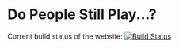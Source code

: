 Do People Still Play...?
========================

Current build status of the website:
[![Build Status](https://travis-ci.org/lesniakbj/dopeoplestillplay.com.svg?branch=master)](https://travis-ci.org/lesniakbj/dopeoplestillplay.com)
